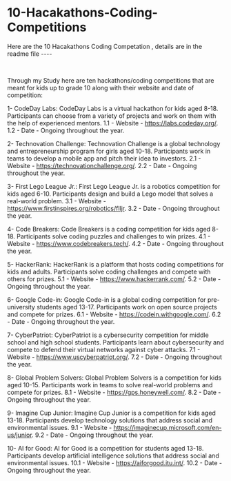 # 10-Hacakathons-Coding-Competitions



Here are the 10 Hacakathons Coding Competation , details are in the readme file ----

​

Through my Study here are ten hackathons/coding competitions that are meant for kids up to grade 10 along with their website and date of competition:

1- CodeDay Labs: CodeDay Labs is a virtual hackathon for kids aged 8-18. Participants can choose from a variety of projects and work on them with the help of experienced mentors.
1.1 - Website - https://labs.codeday.org/.
1.2 - Date - Ongoing throughout the year.


2- Technovation Challenge: Technovation Challenge is a global technology and entrepreneurship program for girls aged 10-18. Participants work in teams to develop a mobile app and pitch their idea to investors.
2.1 - Website - https://technovationchallenge.org/.
2.2 - Date - Ongoing throughout the year.

3- First Lego League Jr.: First Lego League Jr. is a robotics competition for kids aged 6-10. Participants design and build a Lego model that solves a real-world problem.
3.1 - Website - https://www.firstinspires.org/robotics/flljr.
3.2 - Date - Ongoing throughout the year.

4- Code Breakers: Code Breakers is a coding competition for kids aged 8-18. Participants solve coding puzzles and challenges to win prizes.
4.1 - Website - https://www.codebreakers.tech/.
4.2 - Date - Ongoing throughout the year.

5- HackerRank: HackerRank is a platform that hosts coding competitions for kids and adults. Participants solve coding challenges and compete with others for prizes.
5.1 - Website - https://www.hackerrank.com/. 
5.2 - Date - Ongoing throughout the year.

6- Google Code-in: Google Code-in is a global coding competition for pre-university students aged 13-17. Participants work on open source projects and compete for prizes. 
6.1 - Website - https://codein.withgoogle.com/.
6.2 - Date - Ongoing throughout the year.

7- CyberPatriot: CyberPatriot is a cybersecurity competition for middle school and high school students. Participants learn about cybersecurity and compete to defend their virtual networks against cyber attacks.
7.1 - Website - https://www.uscyberpatriot.org/. 
7.2 - Date - Ongoing throughout the year.

8- Global Problem Solvers: Global Problem Solvers is a competition for kids aged 10-15. Participants work in teams to solve real-world problems and compete for prizes. 
8.1 - Website - https://gps.honeywell.com/.
8.2 - Date - Ongoing throughout the year.

9- Imagine Cup Junior: Imagine Cup Junior is a competition for kids aged 13-18. Participants develop technology solutions that address social and environmental issues. 
9.1 - Website - https://imaginecup.microsoft.com/en-us/junior.
9.2 - Date - Ongoing throughout the year.

10- AI for Good: AI for Good is a competition for students aged 13-18. Participants develop artificial intelligence solutions that address social and environmental issues.
10.1 - Website - https://aiforgood.itu.int/.
10.2 - Date - Ongoing throughout the year.
